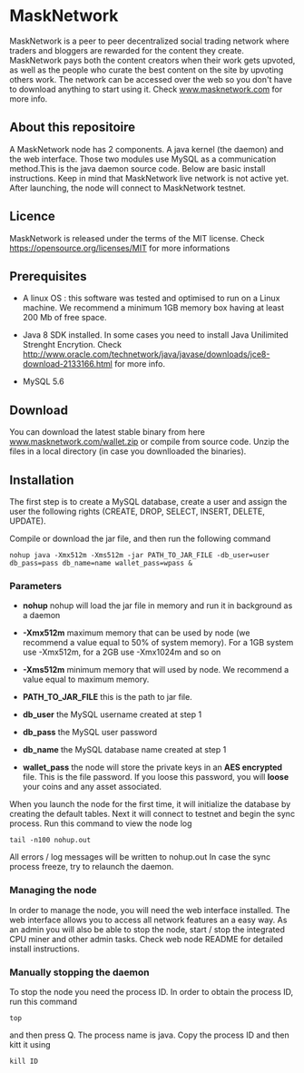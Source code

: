 # MaskNetwork 
MaskNetwork is a peer to peer decentralized social trading network where traders and bloggers are rewarded for 
the content they create. MaskNetwork pays both the content creators when their work gets upvoted, as well as 
the people who curate the best content on the site by upvoting others work. The network can be accessed over 
the web so you don't have to download anything to start using it. Check www.masknetwork.com for more info.

## About this repositoire
A MaskNetwork node has 2 components. A java kernel (the daemon) and the web interface. Those two modules use MySQL as a 
communication method.This is the java daemon source code. Below are basic install instructions. Keep in mind that 
MaskNetwork live network is not active yet. After launching, the node will connect to MaskNetwork testnet. 

## Licence
MaskNetwork is released under the terms of the MIT license. Check https://opensource.org/licenses/MIT for more informations

## Prerequisites
- A linux OS : this software was tested and optimised to run on a Linux machine. We recommend a minimum 1GB memory box having 
at least 200 Mb of free space. 

- Java 8 SDK installed. In some cases you need to install Java Unilimited Strenght Encrytion. 
Check http://www.oracle.com/technetwork/java/javase/downloads/jce8-download-2133166.html for more info.

- MySQL 5.6

## Download 
You can download the latest stable binary from here www.masknetwork.com/wallet.zip or compile from source code. Unzip the 
files in a local directory (in case you downlloaded the binaries). 

## Installation
The first step is to create a MySQL database, create a user and assign the user the following rights (CREATE, DROP, 
SELECT, INSERT, DELETE, UPDATE).

Compile or download the jar file, and then run the following command

```
nohup java -Xmx512m -Xms512m -jar PATH_TO_JAR_FILE -db_user=user db_pass=pass db_name=name wallet_pass=wpass &
```

### Parameters
- **nohup** nohup will load the jar file in memory and run it in background as a daemon

- **-Xmx512m** maximum memory that can be used by node (we recommend a value equal to 50% of system memory). For a 1GB 
system use -Xmx512m, for a 2GB use -Xmx1024m and so on

- **-Xms512m** minimum memory that will used by node. We recommend a value equal to maximum memory.

- **PATH_TO_JAR_FILE** this is the path to jar file.

- **db_user** the MySQL username created at step 1

- **db_pass** the MySQL user password

- **db_name** the MySQL database name created at step 1

- **wallet_pass** the node will store the private keys in an **AES encrypted** file. This is the file password. If you 
loose this password, you will **loose** your coins and any asset associated.

When you launch the node for the first time, it will initialize the database by creating the default tables. Next 
it will connect to testnet and begin the sync process. Run this command to view the node log

```
tail -n100 nohup.out
```

All errors / log messages will be written to nohup.out In case the sync process freeze, try to relaunch the daemon. 

### Managing the node
In order to manage the node, you will need the web interface installed. The web interface allows you to access all network 
features an a easy way. As an admin you will also be able to stop the node, start / stop the integrated CPU miner and 
other admin tasks. Check web node README for detailed install instructions. 

### Manually stopping the daemon
To stop the node you need the process ID. In order to obtain the process ID, run this command

```
top
```

and then press Q. The process name is java. Copy the process ID and then kitt it using 

```
kill ID
```
